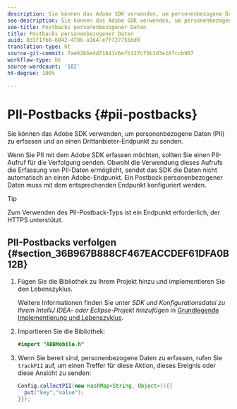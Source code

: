 ```yaml
---
description: Sie können das Adobe SDK verwenden, um personenbezogene Daten (PII) zu erfassen und an einen Drittanbieter-Endpunkt zu senden.
seo-description: Sie können das Adobe SDK verwenden, um personenbezogene Daten (PII) zu erfassen und an einen Drittanbieter-Endpunkt zu senden.
seo-title: Postbacks personenbezogener Daten
title: Postbacks personenbezogener Daten
uuid: 8d1f1fb8-6842-478b-a164-e7f727755bd9
translation-type: ht
source-git-commit: 7ae626be4d71641c6efb127cf5b1d3e18fccb907
workflow-type: ht
source-wordcount: '182'
ht-degree: 100%

---
```



# PII-Postbacks {#pii-postbacks}

Sie können das Adobe SDK verwenden, um personenbezogene Daten (PII) zu erfassen und an einen Drittanbieter-Endpunkt zu senden.

Wenn Sie PII mit dem Adobe SDK erfassen möchten, sollten Sie einen PII-Aufruf für die Verfolgung senden. Obwohl die Verwendung dieses Aufrufs die Erfassung von PII-Daten ermöglicht, sendet das SDK die Daten nicht automatisch an einen Adobe-Endpunkt. Ein Postback personenbezogener Daten muss mit dem entsprechenden Endpunkt konfiguriert werden.

>[!TIP]
>
>Zum Verwenden des PII-Postback-Typs ist ein Endpunkt erforderlich, der HTTPS unterstützt.

## PII-Postbacks verfolgen {#section_36B967B888CF467EACCDEF61DFA0B12B}

1. Fügen Sie die Bibliothek zu Ihrem Projekt hinzu und implementieren Sie den Lebenszyklus.

   Weitere Informationen finden Sie unter *SDK und Konfigurationsdatei zu Ihrem IntelliJ IDEA- oder Eclipse-Projekt hinzufügen* in [Grundlegende Implementierung und Lebenszyklus](/help/android/getting-started/dev-qs.md).

1. Importieren Sie die Bibliothek:

   ```java
   #import "ADBMobile.h"
   ```

1. Wenn Sie bereit sind, personenbezogene Daten zu erfassen, rufen Sie `trackPII` auf, um einen Treffer für diese Aktion, dieses Ereignis oder diese Ansicht zu senden:

   ```java
   Config.collectPII(new HashMap<String, Object>(){{
     put("key","value");
   }});
   ```

